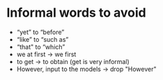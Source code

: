 # Informal words to avoid

* “yet”   to “before”
* “like”  to “such as”
* “that"  to “which”
* we at first -> we first
* to get -> to obtain (get is very informal)
* However, input to the models -> drop "However" 


